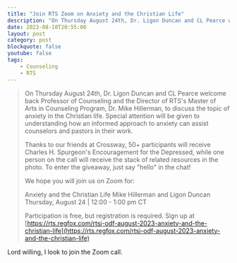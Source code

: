 ```yaml
---
title: "Join RTS Zoom on Anxiety and the Christian Life"
description: "On Thursday August 24th, Dr. Ligon Duncan and CL Pearce welcome back Professor of Counseling and the Director of RTS\u0027s Master of Arts in Counseling Program, Dr. Mike Hillerman, to discuss the topic of anxiety in the Christian life."
date: 2023-08-10T20:55:00
layout: post
category: post
blockquote: false
youtube: false
tags:
    - Counseling
    - RTS
---
```


>On Thursday August 24th, Dr. Ligon Duncan and CL Pearce welcome back Professor of Counseling and the Director of RTS's Master of Arts in Counseling Program, Dr. Mike Hillerman, to discuss the topic of anxiety in the Christian life. Special attention will be given to understanding how an informed approach to anxiety can assist counselors and pastors in their work. 
>
>Thanks to our friends at Crossway, 50+ participants will receive Charles H. Spurgeon's Encouragement for the Depressed, while one person on the call will receive the stack of related resources in the photo. To enter the giveaway, just say "hello" in the chat!
>
>We hope you will join us on Zoom for:
>
>Anxiety and the Christian Life
>Mike Hillerman and Ligon Duncan
>Thursday, August 24 | 12:00 - 1:00 pm CT
>
>Participation is free, but registration is required. Sign up at [https://rts.regfox.com/rtsj-odf-august-2023-anxiety-and-the-christian-life](https://rts.regfox.com/rtsj-odf-august-2023-anxiety-and-the-christian-life)

Lord willing, I look to join the Zoom call.